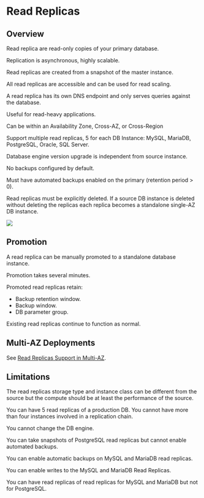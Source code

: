 # Read Replicas

## Overview

Read replica are read-only copies of your primary database.

Replication is asynchronous, highly scalable.

Read replicas are created from a snapshot of the master instance.

All read replicas are accessible and can be used for read scaling.

A read replica has its own DNS endpoint and only serves queries against the database.

Useful for read-heavy applications.

Can be within an Availability Zone, Cross-AZ, or Cross-Region

Support multiple read replicas, 5 for each DB Instance: MySQL, MariaDB, PostgreSQL, Oracle, SQL Server.

Database engine version upgrade is independent from source instance.

No backups configured by default.

Must have automated backups enabled on the primary (retention period > 0).

Read replicas must be explicitly deleted. If a source DB instance is deleted without deleting the replicas each replica becomes a standalone single-AZ DB instance.

![](https://digitalcloud.training/wp-content/uploads/2022/01/amazon-rds-read-replicas.jpeg)


## Promotion

A read replica can be manually promoted to a standalone database instance.

Promotion takes several minutes.

Promoted read replicas retain:
- Backup retention window.
- Backup window.
- DB parameter group.

Existing read replicas continue to function as normal.


## Multi-AZ Deployments

See [Read Replicas Support in Multi-AZ](./multi-az.md#read-replicas-support).


## Limitations

The read replicas storage type and instance class can be different from the source but the compute should be at least the performance of the source.

You can have 5 read replicas of a production DB. You cannot have more than four instances involved in a replication chain.

You cannot change the DB engine.

You can take snapshots of PostgreSQL read replicas but cannot enable automated backups.

You can enable automatic backups on MySQL and MariaDB read replicas.

You can enable writes to the MySQL and MariaDB Read Replicas.

You can have read replicas of read replicas for MySQL and MariaDB but not for PostgreSQL.
